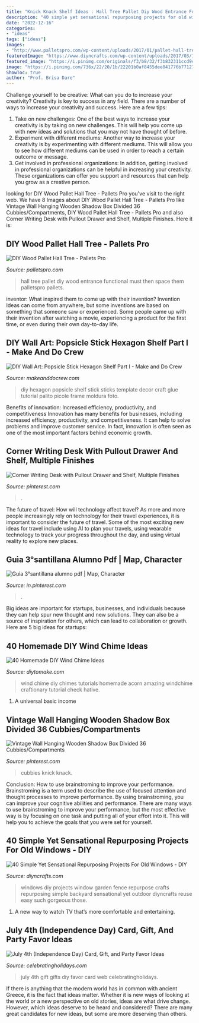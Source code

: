 ```yaml
---
title: "Knick Knack Shelf Ideas : Hall Tree Pallet Diy Wood Entrance Functional Must Then Space Them Palletspro Pallets"
description: "40 simple yet sensational repurposing projects for old windows"
date: "2022-12-16"
categories:
- "ideas"
tags: ["ideas"]
images:
- "http://www.palletspro.com/wp-content/uploads/2017/01/pallet-hall-tree.jpg"
featuredImage: "https://www.diyncrafts.com/wp-content/uploads/2017/03/16-garden-shade-old-window-projects-diyncrafts.jpg"
featured_image: "https://i.pinimg.com/originals/f3/b8/32/f3b832311ccd9c98b7fdb81c31d84e86.jpg"
image: "https://i.pinimg.com/736x/22/20/1b/22201b0af8455dee841776b77127e516.jpg"
ShowToc: true
author: "Prof. Brisa Dare"
---
```



Challenge yourself to be creative: What can you do to increase your creativity?
Creativity is key to success in any field. There are a number of ways to increase your creativity and success. Here are a few tips: 
1. Take on new challenges: One of the best ways to increase your creativity is by taking on new challenges. This will help you come up with new ideas and solutions that you may not have thought of before. 
2. Experiment with different mediums: Another way to increase your creativity is by experimenting with different mediums. This will allow you to see how different mediums can be used in order to reach a certain outcome or message. 
3. Get involved in professional organizations: In addition, getting involved in professional organizations can be helpful in increasing your creativity. These organizations can offer you support and resources that can help you grow as a creative person.

	

		
looking for DIY Wood Pallet Hall Tree - Pallets Pro you've visit to the right web. We have 8 Images about DIY Wood Pallet Hall Tree - Pallets Pro like Vintage Wall Hanging Wooden Shadow Box Divided 36 Cubbies/Compartments, DIY Wood Pallet Hall Tree - Pallets Pro and also Corner Writing Desk with Pullout Drawer and Shelf, Multiple Finishes. Here it is:
		
    
## DIY Wood Pallet Hall Tree - Pallets Pro

<img loading=lazy src="http://www.palletspro.com/wp-content/uploads/2017/01/pallet-hall-tree.jpg" onerror="this.onerror=null;this.src='https://tse2.mm.bing.net/th?id=OIP.GU1kGHMxgefy4nC2b8BZtwHaNL&amp;pid=15.1';" alt="DIY Wood Pallet Hall Tree - Pallets Pro">

_Source: palletspro.com_

>hall tree pallet diy wood entrance functional must then space them palletspro pallets. 

	

inventor: What inspired them to come up with their invention?
Invention Ideas can come from anywhere, but some inventions are based on something that someone saw or experienced. Some people came up with their invention after watching a movie, experiencing a product for the first time, or even during their own day-to-day life.

    
## DIY Wall Art: Popsicle Stick Hexagon Shelf Part I - Make And Do Crew

<img loading=lazy src="http://i1.wp.com/makeanddocrew.com/wp-content/uploads/2015/12/DIY-Wall-Art-Hexagon-Shelf-14.jpg?resize=1359%2C906" onerror="this.onerror=null;this.src='https://tse1.mm.bing.net/th?id=OIP.ydVBnuRmkrIxQcmjOxdJ5wHaE8&amp;pid=15.1';" alt="DIY Wall Art: Popsicle Stick Hexagon Shelf Part I - Make and Do Crew">

_Source: makeanddocrew.com_

>diy hexagon popsicle shelf stick sticks template decor craft glue tutorial palito picole frame moldura foto. 

	

Benefits of innovation: Increased efficiency, productivity, and competitiveness
Innovation has many benefits for businesses, including increased efficiency, productivity, and competitiveness. It can help to solve problems and improve customer service. In fact, innovation is often seen as one of the most important factors behind economic growth.

    
## Corner Writing Desk With Pullout Drawer And Shelf, Multiple Finishes

<img loading=lazy src="https://i.pinimg.com/originals/f3/b8/32/f3b832311ccd9c98b7fdb81c31d84e86.jpg" onerror="this.onerror=null;this.src='https://tse2.mm.bing.net/th?id=OIP.m48nzBZvGcdnUEoz9_5YGwHaHa&amp;pid=15.1';" alt="Corner Writing Desk with Pullout Drawer and Shelf, Multiple Finishes">

_Source: pinterest.com_

>. 

	

The future of travel: How will technology affect travel?
As more and more people increasingly rely on technology for their travel experiences, it is important to consider the future of travel. Some of the most exciting new ideas for travel include using AI to plan your travels, using wearable technology to track your progress throughout the day, and using virtual reality to explore new places.

    
## Guìa 3°santillana Alumno Pdf | Map, Character

<img loading=lazy src="https://i.pinimg.com/736x/15/ed/92/15ed92ff0be4982ae70fba9cd867a862.jpg" onerror="this.onerror=null;this.src='https://tse4.mm.bing.net/th?id=OIP.EU0zhW620QvR0G2HtEXZpQHaJt&amp;pid=15.1';" alt="Guìa 3°santillana alumno pdf | Map, Character">

_Source: in.pinterest.com_

>. 

	

Big ideas are important for startups, businesses, and individuals because they can help spur new thought and new solutions. They can also be a source of inspiration for others, which can lead to collaboration or growth. Here are 5 big ideas for startups:

    
## 40 Homemade DIY Wind Chime Ideas

<img loading=lazy src="https://www.diytomake.com/wp-content/uploads/2016/08/wind-chime-ideas-tutorials-1.jpg" onerror="this.onerror=null;this.src='https://tse3.mm.bing.net/th?id=OIP.DxPm0pEBuW_7lHxzP8Fi1QHaHa&amp;pid=15.1';" alt="40 Homemade DIY Wind Chime Ideas">

_Source: diytomake.com_

>wind chime diy chimes tutorials homemade acorn amazing windchime craftionary tutorial check hative. 

	

1. A universal basic income

    
## Vintage Wall Hanging Wooden Shadow Box Divided 36 Cubbies/Compartments

<img loading=lazy src="https://i.pinimg.com/736x/22/20/1b/22201b0af8455dee841776b77127e516.jpg" onerror="this.onerror=null;this.src='https://tse2.mm.bing.net/th?id=OIP.1W2wDLCOa3IjhA7FMZV3bQHaNK&amp;pid=15.1';" alt="Vintage Wall Hanging Wooden Shadow Box Divided 36 Cubbies/Compartments">

_Source: pinterest.com_

>cubbies knick knack. 

	

Conclusion: How to use brainstroming to improve your performance.
Brainstroming is a term used to describe the use of focused attention and thought processes to improve performance. By using brainstroming, you can improve your cognitive abilities and performance. There are many ways to use brainstroming to improve your performance, but the most effective way is by focusing on one task and putting all of your effort into it. This will help you to achieve the goals that you were set for yourself.

    
## 40 Simple Yet Sensational Repurposing Projects For Old Windows - DIY

<img loading=lazy src="https://www.diyncrafts.com/wp-content/uploads/2017/03/16-garden-shade-old-window-projects-diyncrafts.jpg" onerror="this.onerror=null;this.src='https://tse4.mm.bing.net/th?id=OIP.FIc6zL-DtxUOaucGSmMjbgHaN-&amp;pid=15.1';" alt="40 Simple Yet Sensational Repurposing Projects For Old Windows - DIY">

_Source: diyncrafts.com_

>windows diy projects window garden fence repurpose crafts repurposing simple backyard sensational yet outdoor diyncrafts reuse easy such gorgeous those. 

	

1. A new way to watch TV that’s more comfortable and entertaining.

    
## July 4th (Independence Day) Card, Gift, And Party Favor Ideas

<img loading=lazy src="http://www.celebratingholidays.com/Pictures/july4/july4diyfoodgifts.jpg" onerror="this.onerror=null;this.src='https://tse1.mm.bing.net/th?id=OIP.NWt5oPFVznsK5-biyYRgngHaGH&amp;pid=15.1';" alt="July 4th (Independence Day) Card, Gift, and Party Favor Ideas">

_Source: celebratingholidays.com_

>july 4th gift gifts diy favor card web celebratingholidays. 

	

If there is anything that the modern world has in common with ancient Greece, it is the fact that ideas matter. Whether it is new ways of looking at the world or a new perspective on old stories, ideas are what drive change. However, which ideas deserve to be heard and considered? There are many great candidates for new ideas, but some are more deserving than others.

